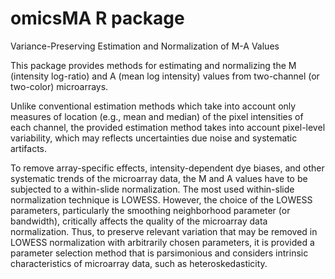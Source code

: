 # omicsMA R package

Variance-Preserving Estimation and Normalization of M-A Values

This package provides methods for estimating and normalizing the M (intensity log-ratio) and A (mean log intensity) values from two-channel (or two-color) microarrays. 

Unlike conventional estimation methods which take into account only measures of location (e.g., mean and median) of the pixel intensities of each channel, the provided estimation method takes into account pixel-level variability, which may reflects uncertainties due noise and systematic artifacts. 

To remove array-specific effects, intensity-dependent dye biases, and other systematic trends of the microarray data, the M and A values have to be subjected to a within-slide normalization. The most used within-slide normalization technique is LOWESS. However, the choice of the LOWESS parameters, particularly the smoothing neighborhood parameter (or bandwidth), critically affects the quality of the microarray data normalization. Thus, to preserve relevant variation that may be removed in LOWESS normalization with arbitrarily chosen parameters, it is provided a parameter selection method that is parsimonious and considers intrinsic characteristics of microarray data, such as heteroskedasticity.
